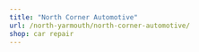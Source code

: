 ```yaml
---
title: "North Corner Automotive"
url: /north-yarmouth/north-corner-automotive/
shop: car repair
---
```

